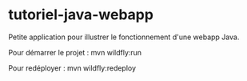 # tutoriel-java-webapp

Petite application pour illustrer le fonctionnement d'une webapp Java.

Pour démarrer le projet :
mvn wildfly:run

Pour redéployer :
mvn wildfly:redeploy
